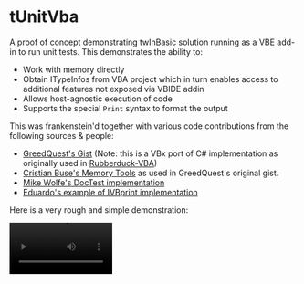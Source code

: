 # tUnitVba
A proof of concept demonstrating twInBasic solution running as a VBE add-in to run unit tests. This demonstrates the ability to:

* Work with memory directly
* Obtain ITypeInfos from VBA project which in turn enables access to additional features not exposed via VBIDE addin
* Allows host-agnostic execution of code
* Supports the special `Print` syntax to format the output

This was frankenstein'd together with various code contributions from the following sources & people:

* [GreedQuest's Gist](https://gist.github.com/Greedquest/faa9b2cd39a2503e84dc297c3d961f73) (Note: this is a VBx port of C# implementation as originally used in [Rubberduck-VBA](https://github.com/rubberduck-vba/Rubberduck))
* [Cristian Buse's Memory Tools](https://github.com/cristianbuse/VBA-MemoryTools) as used in GreedQuest's original gist.
* [Mike Wolfe's DocTest implementation](https://nolongerset.com/python-inspired-doc-tests-in-vba/)
* [Eduardo's example of IVBprint implementation](https://www.vbforums.com/showthread.php?891891-(VB6)-Implement-the-Print-method-on-any-object)

Here is a very rough and simple demonstration:

<video src='https://user-images.githubusercontent.com/2367644/209445420-3dcb89a0-6dcf-45f7-bb51-fcc14fb82c9a.mp4' width=180/>

## Known Limitations & Bugs

1. The `Print` implementation is not 100% equivalent as the `Debug.Print` in all cases; one edge case involves switching between the `,` and `;` in the same `Print` statement which is not easily replicated. 
2. Mike's original code used `Eval()` which is Access-specific. That means it could at least evaluate code like `foo(1+2)`. In this implementation, it cannot since the 1+2` would be passed as a string rather than an expression. Therefore, it is not possible to use expressions in the DocTests. 
3. There is no compile-time validation of the DocTests since they are comments. For complex testing requirements, use [Rubberduck VBA addin](https://github.com/rubberduck-vba/Rubberduck) instead. 
4. The `ITypeLib` and `ITypeInfo` are not fully implemented & tested. 
5. The doc tests are "discovered" via regex parsing with the expectation that the line will be a valid call statement to a single procedure. 
6. Private access is not working yet. This requires using the `ITypeInfo::Funcs` which is not implemented fully. 
